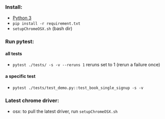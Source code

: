 ### Install:
* [Python 3](https://www.python.org/downloads/release/python-363/)
* ```pip install -r requirement.txt```
* ```setupChromeOSX.sh``` (bash dir)

### Run pytest:

#### all tests
* ```pytest ./tests/ -s -v --reruns 1```   reruns set to 1 (rerun a failure once)

#### a specific test 
* ```pytest ./tests/test_demo.py::test_book_single_signup -s -v```


### Latest chrome driver:
* osx: to pull the latest driver, run ```setupChromeOSX.sh```